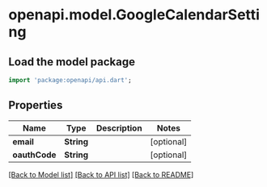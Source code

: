 # openapi.model.GoogleCalendarSetting

## Load the model package
```dart
import 'package:openapi/api.dart';
```

## Properties
Name | Type | Description | Notes
------------ | ------------- | ------------- | -------------
**email** | **String** |  | [optional] 
**oauthCode** | **String** |  | [optional] 

[[Back to Model list]](../README.md#documentation-for-models) [[Back to API list]](../README.md#documentation-for-api-endpoints) [[Back to README]](../README.md)


